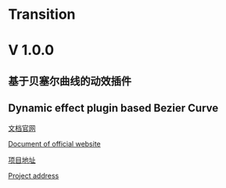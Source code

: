 # Transition

# V 1.0.0

## 基于贝塞尔曲线的动效插件

## Dynamic effect plugin based Bezier Curve


[文档官网](http://transition.jiaminghi.com/)

[Document of official website](http://transition.jiaminghi.com/)

[项目地址](https://github.com/jiaming743/transition)

[Project address](https://github.com/jiaming743/transition)